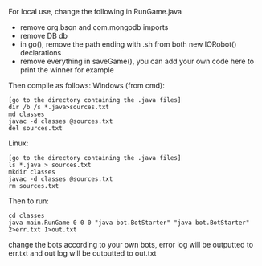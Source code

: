 For local use, change the following in RunGame.java
 * remove org.bson and com.mongodb imports
 * remove DB db
 * in go(), remove the path ending with .sh from both new IORobot() declarations
 * remove everything in saveGame(), you can add your own code here to print the winner for example

Then compile as follows:
Windows (from cmd):

    [go to the directory containing the .java files]
    dir /b /s *.java>sources.txt
    md classes
    javac -d classes @sources.txt
    del sources.txt

Linux:

    [go to the directory containing the .java files]
    ls *.java > sources.txt
    mkdir classes
    javac -d classes @sources.txt
    rm sources.txt

Then to run:

    cd classes
    java main.RunGame 0 0 0 "java bot.BotStarter" "java bot.BotStarter" 2>err.txt 1>out.txt

change the bots according to your own bots, error log will be outputted to err.txt and out log will be outputted to out.txt
